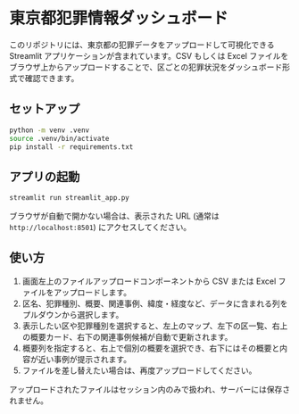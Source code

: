 # 東京都犯罪情報ダッシュボード

このリポジトリには、東京都の犯罪データをアップロードして可視化できる Streamlit アプリケーションが含まれています。CSV もしくは Excel ファイルをブラウザ上からアップロードすることで、区ごとの犯罪状況をダッシュボード形式で確認できます。

## セットアップ

```bash
python -m venv .venv
source .venv/bin/activate
pip install -r requirements.txt
```

## アプリの起動

```bash
streamlit run streamlit_app.py
```

ブラウザが自動で開かない場合は、表示された URL (通常は `http://localhost:8501`) にアクセスしてください。

## 使い方

1. 画面左上のファイルアップロードコンポーネントから CSV または Excel ファイルをアップロードします。
2. 区名、犯罪種別、概要、関連事例、緯度・経度など、データに含まれる列をプルダウンから選択します。
3. 表示したい区や犯罪種別を選択すると、左上のマップ、左下の区一覧、右上の概要カード、右下の関連事例候補が自動で更新されます。
4. 概要列を指定すると、右上で個別の概要を選択でき、右下にはその概要と内容が近い事例が提示されます。
5. ファイルを差し替えたい場合は、再度アップロードしてください。

アップロードされたファイルはセッション内のみで扱われ、サーバーには保存されません。
